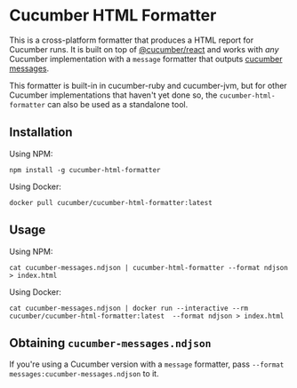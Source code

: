 # Cucumber HTML Formatter

This is a cross-platform formatter that produces a HTML report for Cucumber runs.
It is built on top of [@cucumber/react](../react/javascript) and works with *any* 
Cucumber implementation with a `message` formatter that outputs [cucumber messages](../cucumber-messages).

This formatter is built-in in cucumber-ruby and cucumber-jvm, but for other Cucumber implementations that
haven't yet done so, the `cucumber-html-formatter` can also be used as a standalone tool.

## Installation

Using NPM:

    npm install -g cucumber-html-formatter

Using Docker:

    docker pull cucumber/cucumber-html-formatter:latest
    
## Usage

Using NPM:

    cat cucumber-messages.ndjson | cucumber-html-formatter --format ndjson > index.html

Using Docker:

    cat cucumber-messages.ndjson | docker run --interactive --rm cucumber/cucumber-html-formatter:latest  --format ndjson > index.html

## Obtaining `cucumber-messages.ndjson`

If you're using a Cucumber version with a `message` formatter, pass `--format messages:cucumber-messages.ndjson` to it.
